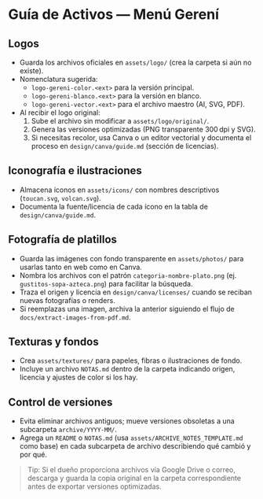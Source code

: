 # Guía de Activos — Menú Gerení

## Logos
- Guarda los archivos oficiales en `assets/logo/` (crea la carpeta si aún no existe).
- Nomenclatura sugerida:
  - `logo-gereni-color.<ext>` para la versión principal.
  - `logo-gereni-blanco.<ext>` para la versión en blanco.
  - `logo-gereni-vector.<ext>` para el archivo maestro (AI, SVG, PDF).
- Al recibir el logo original:
  1. Sube el archivo sin modificar a `assets/logo/original/`.
  2. Genera las versiones optimizadas (PNG transparente 300 dpi y SVG).
  3. Si necesitas recolor, usa Canva o un editor vectorial y documenta el proceso en `design/canva/guide.md` (sección de licencias).

## Iconografía e ilustraciones
- Almacena íconos en `assets/icons/` con nombres descriptivos (`toucan.svg`, `volcan.svg`).
- Documenta la fuente/licencia de cada ícono en la tabla de `design/canva/guide.md`.

## Fotografía de platillos
- Guarda las imágenes con fondo transparente en `assets/photos/` para usarlas tanto en web como en Canva.
- Nombra los archivos con el patrón `categoria-nombre-plato.png` (ej. `gustitos-sopa-azteca.png`) para facilitar la búsqueda.
- Traza el origen y licencia en `design/canva/licenses/` cuando se reciban nuevas fotografías o renders.
- Si reemplazas una imagen, archiva la anterior siguiendo el flujo de `docs/extract-images-from-pdf.md`.

## Texturas y fondos
- Crea `assets/textures/` para papeles, fibras o ilustraciones de fondo.
- Incluye un archivo `NOTAS.md` dentro de la carpeta indicando origen, licencia y ajustes de color si los hay.

## Control de versiones
- Evita eliminar archivos antiguos; mueve versiones obsoletas a una subcarpeta `archive/YYYY-MM/`.
- Agrega un `README` o `NOTAS.md` (usa `assets/ARCHIVE_NOTES_TEMPLATE.md` como base) en cada subcarpeta de archivo describiendo qué cambió y por qué.

> Tip: Si el dueño proporciona archivos vía Google Drive o correo, descarga y guarda la copia original en la carpeta correspondiente antes de exportar versiones optimizadas.
